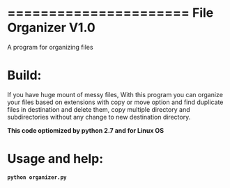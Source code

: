 ======================
File Organizer V1.0
======================
A program for organizing files

# Build:
If you have huge mount of messy files, With this program you can organize your files based on extensions with copy or move option and 
find duplicate files in destination and delete them, copy multiple directory and subdirectories without any change to new destination directory.

**This code optiomized by python 2.7 and for Linux OS**

# Usage and help:
**`python organizer.py`**
